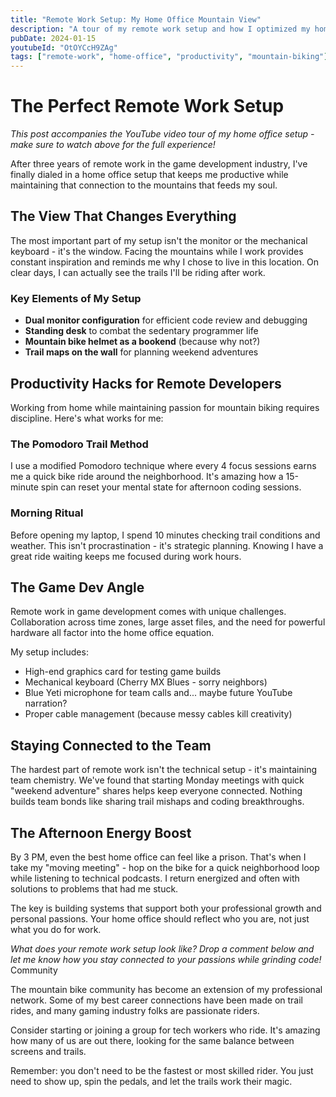 ```yaml
---
title: "Remote Work Setup: My Home Office Mountain View"
description: "A tour of my remote work setup and how I optimized my home office for productivity while staying connected to the mountains."
pubDate: 2024-01-15
youtubeId: "OtOYCcH9ZAg"
tags: ["remote-work", "home-office", "productivity", "mountain-biking"]
---
```


# The Perfect Remote Work Setup

_This post accompanies the YouTube video tour of my home office setup - make sure to watch above for the full experience!_

After three years of remote work in the game development industry, I've finally dialed in a home office setup that keeps me productive while maintaining that connection to the mountains that feeds my soul.

## The View That Changes Everything

The most important part of my setup isn't the monitor or the mechanical keyboard - it's the window. Facing the mountains while I work provides constant inspiration and reminds me why I chose to live in this location. On clear days, I can actually see the trails I'll be riding after work.

### Key Elements of My Setup

- **Dual monitor configuration** for efficient code review and debugging
- **Standing desk** to combat the sedentary programmer life
- **Mountain bike helmet as a bookend** (because why not?)
- **Trail maps on the wall** for planning weekend adventures

## Productivity Hacks for Remote Developers

Working from home while maintaining passion for mountain biking requires discipline. Here's what works for me:

### The Pomodoro Trail Method

I use a modified Pomodoro technique where every 4 focus sessions earns me a quick bike ride around the neighborhood. It's amazing how a 15-minute spin can reset your mental state for afternoon coding sessions.

### Morning Ritual

Before opening my laptop, I spend 10 minutes checking trail conditions and weather. This isn't procrastination - it's strategic planning. Knowing I have a great ride waiting keeps me focused during work hours.

## The Game Dev Angle

Remote work in game development comes with unique challenges. Collaboration across time zones, large asset files, and the need for powerful hardware all factor into the home office equation.

My setup includes:

- High-end graphics card for testing game builds
- Mechanical keyboard (Cherry MX Blues - sorry neighbors)
- Blue Yeti microphone for team calls and... maybe future YouTube narration?
- Proper cable management (because messy cables kill creativity)

## Staying Connected to the Team

The hardest part of remote work isn't the technical setup - it's maintaining team chemistry. We've found that starting Monday meetings with quick "weekend adventure" shares helps keep everyone connected. Nothing builds team bonds like sharing trail mishaps and coding breakthroughs.

## The Afternoon Energy Boost

By 3 PM, even the best home office can feel like a prison. That's when I take my "moving meeting" - hop on the bike for a quick neighborhood loop while listening to technical podcasts. I return energized and often with solutions to problems that had me stuck.

The key is building systems that support both your professional growth and personal passions. Your home office should reflect who you are, not just what you do for work.

_What does your remote work setup look like? Drop a comment below and let me know how you stay connected to your passions while grinding code!_ Community

The mountain bike community has become an extension of my professional network. Some of my best career connections have been made on trail rides, and many gaming industry folks are passionate riders.

Consider starting or joining a group for tech workers who ride. It's amazing how many of us are out there, looking for the same balance between screens and trails.

Remember: you don't need to be the fastest or most skilled rider. You just need to show up, spin the pedals, and let the trails work their magic.
